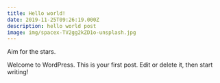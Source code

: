 ```yaml
---
title: Hello world!
date: 2019-11-25T09:26:19.000Z
description: hello world post
image: img/spacex-TV2gg2kZD1o-unsplash.jpg
---
```

Aim for the stars.

Welcome to WordPress. This is your first post. Edit or delete it, then start writing!
